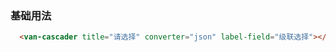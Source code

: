 ### 基础用法

``` html
  <van-cascader title="请选择" converter="json" label-field="级联选择"></van-cascader>
```
